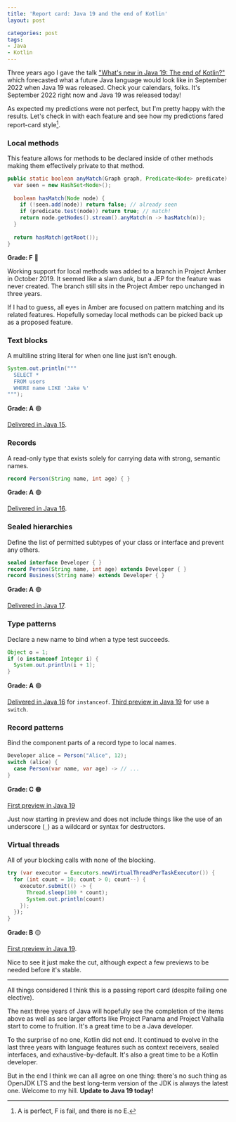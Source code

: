 ```yaml
---
title: 'Report card: Java 19 and the end of Kotlin'
layout: post

categories: post
tags:
- Java
- Kotlin
---
```


Three years ago I gave the talk ["What's new in Java 19: The end of Kotlin?"](/whats-new-in-java-19-the-end-of-kotlin/) which forecasted what a future Java language would look like in September 2022 when Java 19 was released.
Check your calendars, folks. It's September 2022 right now and Java 19 was released today!

As expected my predictions were not perfect, but I'm pretty happy with the results.
Let's check in with each feature and see how my predictions fared report-card style[^1].

[^1]: A is perfect, F is fail, and there is no E.


### Local methods

This feature allows for methods to be declared inside of other methods making them effectively private to that method.

```java
public static boolean anyMatch(Graph graph, Predicate<Node> predicate) {
  var seen = new HashSet<Node>();
  
  boolean hasMatch(Node node) {
    if (!seen.add(node)) return false; // already seen
    if (predicate.test(node)) return true; // match!
    return node.getNodes().stream().anyMatch(n -> hasMatch(n));
  }
  
  return hasMatch(getRoot());
}
```

**Grade: F** 🔴

Working support for local methods was added to a branch in Project Amber in October 2019.
It seemed like a slam dunk, but a JEP for the feature was never created.
The branch still sits in the Project Amber repo unchanged in three years.

If I had to guess, all eyes in Amber are focused on pattern matching and its related features.
Hopefully someday local methods can be picked back up as a proposed feature.


### Text blocks

A multiline string literal for when one line just isn't enough.

```java
System.out.println("""
  SELECT *
  FROM users
  WHERE name LIKE 'Jake %'
""");
```

**Grade: A** 🟢

[Delivered in Java 15](https://openjdk.org/jeps/378).


### Records

A read-only type that exists solely for carrying data with strong, semantic names.

```java
record Person(String name, int age) { }
```

**Grade: A** 🟢

[Delivered in Java 16](https://openjdk.org/jeps/395).


### Sealed hierarchies

Define the list of permitted subtypes of your class or interface and prevent any others.

```java
sealed interface Developer { }
record Person(String name, int age) extends Developer { }
record Business(String name) extends Developer { }
```

**Grade: A** 🟢

[Delivered in Java 17](https://openjdk.org/jeps/409).


### Type patterns

Declare a new name to bind when a type test succeeds.

```java
Object o = 1;
if (o instanceof Integer i) {
  System.out.println(i + 1);
}
```

**Grade: A** 🟢

[Delivered in Java 16](https://openjdk.org/jeps/394) for `instanceof`.
[Third preview in Java 19](https://openjdk.org/jeps/427) for use a `switch`.


### Record patterns

Bind the component parts of a record type to local names.

```java
Developer alice = Person("Alice", 12);
switch (alice) {
  case Person(var name, var age) -> // ...
}
```

**Grade: C** 🟠

[First preview in Java 19](https://openjdk.org/jeps/405)

Just now starting in preview and does not include things like the use of an underscore (`_`) as a wildcard or syntax for destructors.


### Virtual threads

All of your blocking calls with none of the blocking.

```java
try (var executor = Executors.newVirtualThreadPerTaskExecutor()) {
  for (int count = 10; count > 0; count--) {
    executor.submit(() -> {
      Thread.sleep(100 * count);
      System.out.println(count)
    });
  });
}
```

**Grade: B** 🟡

[First preview in Java 19](https://openjdk.org/jeps/425).

Nice to see it just make the cut, although expect a few previews to be needed before it's stable.

---

All things considered I think this is a passing report card (despite failing one elective).

The next three years of Java will hopefully see the completion of the items above as well as see larger efforts like Project Panama and Project Valhalla start to come to fruition.
It's a great time to be a Java developer.

To the surprise of no one, Kotlin did not end. 
It continued to evolve in the last three years with language features such as context receivers, sealed interfaces, and exhaustive-by-default.
It's also a great time to be a Kotlin developer.

But in the end I think we can all agree on one thing: there's no such thing as OpenJDK LTS and the best long-term version of the JDK is always the latest one. Welcome to my hill. **Update to Java 19 today!**
